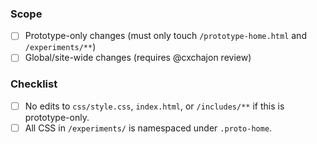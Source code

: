 ### Scope
- [ ] Prototype-only changes (must only touch `/prototype-home.html` and `/experiments/**`)
- [ ] Global/site-wide changes (requires @cxchajon review)

### Checklist
- [ ] No edits to `css/style.css`, `index.html`, or `/includes/**` if this is prototype-only.
- [ ] All CSS in `/experiments/` is namespaced under `.proto-home`.
